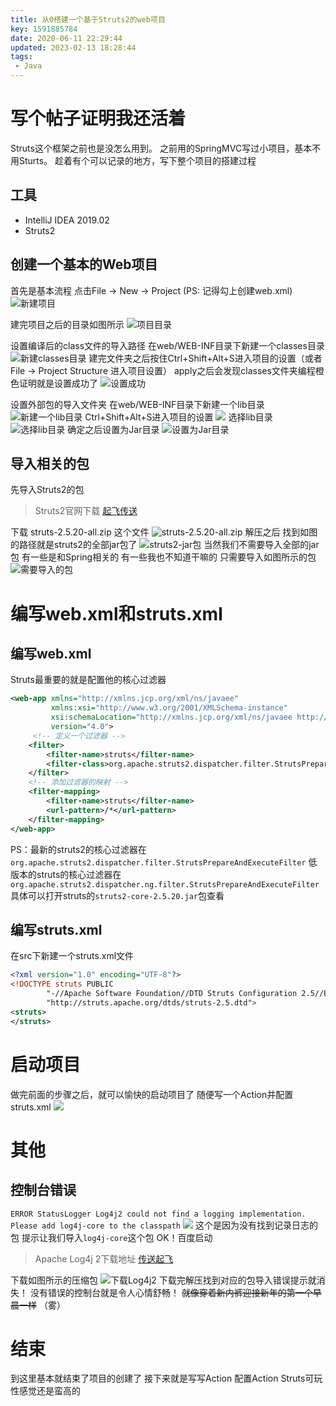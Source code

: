 ```yaml
---
title: 从0搭建一个基于Struts2的web项目  
key: 1591885784date: 2020-06-11 22:29:44  
updated: 2023-02-13 18:28:44
tags: 
 - Java
---
```



      

# 写个帖子证明我还活着

Struts这个框架之前也是没怎么用到。
之前用的SpringMVC写过小项目，基本不用Sturts。
趁着有个可以记录的地方，写下整个项目的搭建过程

<!-- more -->

## 工具

* IntelliJ IDEA 2019.02
* Struts2

## 创建一个基本的Web项目

首先是基本流程
点击File -> New -> Project  (PS: 记得勾上创建web.xml)
![新建项目](https://i.loli.net/2019/10/22/5eDtVxsgRT7NWr8.png)

建完项目之后的目录如图所示
![项目目录](https://i.loli.net/2019/10/23/2XDvhYcFROUCqAo.png)

设置编译后的class文件的导入路径
在web/WEB-INF目录下新建一个classes目录
![新建classes目录](https://i.loli.net/2019/10/23/phM4aVe3JGom5Cv.png)
建完文件夹之后按住Ctrl+Shift+Alt+S进入项目的设置（或者File -> Project Structure 进入项目设置）
apply之后会发现classes文件夹编程橙色证明就是设置成功了
![设置成功](https://i.loli.net/2019/10/23/kiD3vwg5yN94FCd.png)

设置外部包的导入文件夹
在web/WEB-INF目录下新建一个lib目录
![新建一个lib目录](https://i.loli.net/2019/10/23/6FSh35tHqyDKIZl.png)
Ctrl+Shift+Alt+S进入项目的设置
![](https://i.loli.net/2019/10/23/RUcIe9MHPGkrDdo.png)
选择lib目录
![选择lib目录](https://i.loli.net/2019/10/23/QfPBa9jAwzbL3TE.png)
确定之后设置为Jar目录
![设置为Jar目录](https://i.loli.net/2019/10/23/QXPRShIsMNBC5v3.png)

## 导入相关的包

先导入Struts2的包

> Struts2官网下载 [起飞传送](https://struts.apache.org/download.cgi#struts2520)

下载 struts-2.5.20-all.zip 这个文件
![struts-2.5.20-all.zip](https://i.loli.net/2019/10/23/wgBvaR4T2oXbdHQ.png)
解压之后 找到如图的路径就是struts2的全部jar包了
![struts2-jar包](https://i.loli.net/2019/10/23/I8NZGXzhdBDyF1e.png)
当然我们不需要导入全部的jar包
有一些是和Spring相关的
有一些我也不知道干嘛的
只需要导入如图所示的包
![需要导入的包](https://i.loli.net/2019/10/23/xDaW4ZJGvcCjrdE.png)

# 编写web.xml和struts.xml

## 编写web.xml

Struts最重要的就是配置他的核心过滤器

```xml
<web-app xmlns="http://xmlns.jcp.org/xml/ns/javaee"
         xmlns:xsi="http://www.w3.org/2001/XMLSchema-instance"
         xsi:schemaLocation="http://xmlns.jcp.org/xml/ns/javaee http://xmlns.jcp.org/xml/ns/javaee/web-app_4_0.xsd"
         version="4.0">
     <!-- 定义一个过滤器 -->
    <filter>
        <filter-name>struts</filter-name>
        <filter-class>org.apache.struts2.dispatcher.filter.StrutsPrepareAndExecuteFilter</filter-class>
    </filter>
    <!-- 添加过滤器的映射 -->
    <filter-mapping>
        <filter-name>struts</filter-name>
        <url-pattern>/*</url-pattern>
    </filter-mapping>
</web-app>
```

PS：最新的struts2的核心过滤器在
`org.apache.struts2.dispatcher.filter.StrutsPrepareAndExecuteFilter`
低版本的struts的核心过滤器在
`org.apache.struts2.dispatcher.ng.filter.StrutsPrepareAndExecuteFilter`
具体可以打开struts的`struts2-core-2.5.20.jar`包查看  

## 编写struts.xml

在src下新建一个struts.xml文件

```xml
<?xml version="1.0" encoding="UTF-8"?>
<!DOCTYPE struts PUBLIC
        "-//Apache Software Foundation//DTD Struts Configuration 2.5//EN"
        "http://struts.apache.org/dtds/struts-2.5.dtd">
<struts>
</struts>
```

# 启动项目

做完前面的步骤之后，就可以愉快的启动项目了
随便写一个Action并配置struts.xml
![](https://i.loli.net/2019/10/23/Q4qI6TuyHUapgl9.png)

# 其他

## 控制台错误

`ERROR StatusLogger Log4j2 could not find a logging implementation. Please add log4j-core to the classpath`
![](https://i.loli.net/2019/10/23/lKcv9LtOk1oiybm.png)
这个是因为没有找到记录日志的包
提示让我们导入`log4j-core`这个包
OK！百度启动  

> Apache Log4j 2下载地址 [传送起飞](https://logging.apache.org/log4j/2.x/download.html)

下载如图所示的压缩包
![下载Log4j2](https://i.loli.net/2019/10/23/hINyZ5FGjsgqbdr.png)
下载完解压找到对应的包导入错误提示就消失！
没有错误的控制台就是令人心情舒畅！
<del>就像穿着新内裤迎接新年的第一个早晨一样</del> （雾）

# 结束

到这里基本就结束了项目的创建了
接下来就是写写Action
配置Action
Struts可玩性感觉还是蛮高的  
